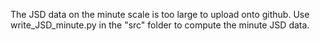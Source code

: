 The JSD data on the minute scale is too large to upload onto github.
Use write_JSD_minute.py in the "src" folder to compute the minute JSD data.
